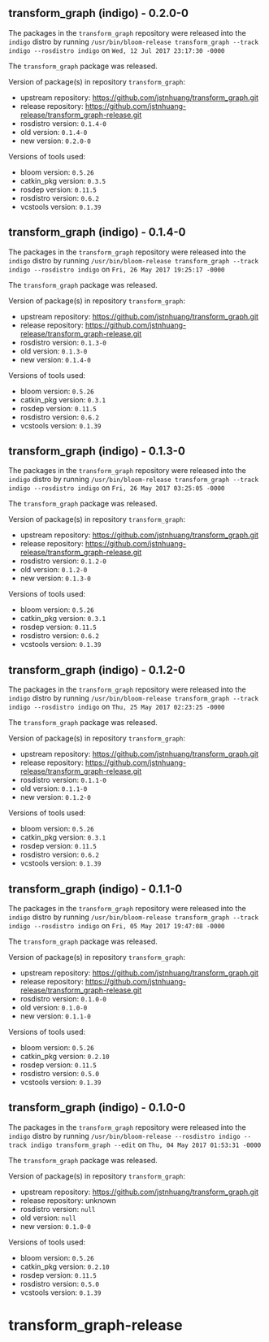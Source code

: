 ## transform_graph (indigo) - 0.2.0-0

The packages in the `transform_graph` repository were released into the `indigo` distro by running `/usr/bin/bloom-release transform_graph --track indigo --rosdistro indigo` on `Wed, 12 Jul 2017 23:17:30 -0000`

The `transform_graph` package was released.

Version of package(s) in repository `transform_graph`:

- upstream repository: https://github.com/jstnhuang/transform_graph.git
- release repository: https://github.com/jstnhuang-release/transform_graph-release.git
- rosdistro version: `0.1.4-0`
- old version: `0.1.4-0`
- new version: `0.2.0-0`

Versions of tools used:

- bloom version: `0.5.26`
- catkin_pkg version: `0.3.5`
- rosdep version: `0.11.5`
- rosdistro version: `0.6.2`
- vcstools version: `0.1.39`


## transform_graph (indigo) - 0.1.4-0

The packages in the `transform_graph` repository were released into the `indigo` distro by running `/usr/bin/bloom-release transform_graph --track indigo --rosdistro indigo` on `Fri, 26 May 2017 19:25:17 -0000`

The `transform_graph` package was released.

Version of package(s) in repository `transform_graph`:

- upstream repository: https://github.com/jstnhuang/transform_graph.git
- release repository: https://github.com/jstnhuang-release/transform_graph-release.git
- rosdistro version: `0.1.3-0`
- old version: `0.1.3-0`
- new version: `0.1.4-0`

Versions of tools used:

- bloom version: `0.5.26`
- catkin_pkg version: `0.3.1`
- rosdep version: `0.11.5`
- rosdistro version: `0.6.2`
- vcstools version: `0.1.39`


## transform_graph (indigo) - 0.1.3-0

The packages in the `transform_graph` repository were released into the `indigo` distro by running `/usr/bin/bloom-release transform_graph --track indigo --rosdistro indigo` on `Fri, 26 May 2017 03:25:05 -0000`

The `transform_graph` package was released.

Version of package(s) in repository `transform_graph`:

- upstream repository: https://github.com/jstnhuang/transform_graph.git
- release repository: https://github.com/jstnhuang-release/transform_graph-release.git
- rosdistro version: `0.1.2-0`
- old version: `0.1.2-0`
- new version: `0.1.3-0`

Versions of tools used:

- bloom version: `0.5.26`
- catkin_pkg version: `0.3.1`
- rosdep version: `0.11.5`
- rosdistro version: `0.6.2`
- vcstools version: `0.1.39`


## transform_graph (indigo) - 0.1.2-0

The packages in the `transform_graph` repository were released into the `indigo` distro by running `/usr/bin/bloom-release transform_graph --track indigo --rosdistro indigo` on `Thu, 25 May 2017 02:23:25 -0000`

The `transform_graph` package was released.

Version of package(s) in repository `transform_graph`:

- upstream repository: https://github.com/jstnhuang/transform_graph.git
- release repository: https://github.com/jstnhuang-release/transform_graph-release.git
- rosdistro version: `0.1.1-0`
- old version: `0.1.1-0`
- new version: `0.1.2-0`

Versions of tools used:

- bloom version: `0.5.26`
- catkin_pkg version: `0.3.1`
- rosdep version: `0.11.5`
- rosdistro version: `0.6.2`
- vcstools version: `0.1.39`


## transform_graph (indigo) - 0.1.1-0

The packages in the `transform_graph` repository were released into the `indigo` distro by running `/usr/bin/bloom-release transform_graph --track indigo --rosdistro indigo` on `Fri, 05 May 2017 19:47:08 -0000`

The `transform_graph` package was released.

Version of package(s) in repository `transform_graph`:

- upstream repository: https://github.com/jstnhuang/transform_graph.git
- release repository: https://github.com/jstnhuang-release/transform_graph-release.git
- rosdistro version: `0.1.0-0`
- old version: `0.1.0-0`
- new version: `0.1.1-0`

Versions of tools used:

- bloom version: `0.5.26`
- catkin_pkg version: `0.2.10`
- rosdep version: `0.11.5`
- rosdistro version: `0.5.0`
- vcstools version: `0.1.39`


## transform_graph (indigo) - 0.1.0-0

The packages in the `transform_graph` repository were released into the `indigo` distro by running `/usr/bin/bloom-release --rosdistro indigo --track indigo transform_graph --edit` on `Thu, 04 May 2017 01:53:31 -0000`

The `transform_graph` package was released.

Version of package(s) in repository `transform_graph`:

- upstream repository: https://github.com/jstnhuang/transform_graph.git
- release repository: unknown
- rosdistro version: `null`
- old version: `null`
- new version: `0.1.0-0`

Versions of tools used:

- bloom version: `0.5.26`
- catkin_pkg version: `0.2.10`
- rosdep version: `0.11.5`
- rosdistro version: `0.5.0`
- vcstools version: `0.1.39`


# transform_graph-release